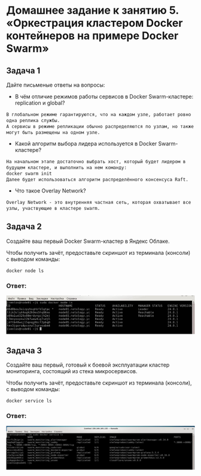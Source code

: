# Домашнее задание к занятию 5. «Оркестрация кластером Docker контейнеров на примере Docker Swarm»

## Задача 1

Дайте письменые ответы на вопросы:

- В чём отличие режимов работы сервисов в Docker Swarm-кластере: replication и global?
```
В глобальном режиме гарантируются, что на каждом узле, работает ровно одна реплика службы.  
А сервисы в режиме репликации обычно распределяются по узлам, но также могут быть размещены на одном узле.
```
- Какой алгоритм выбора лидера используется в Docker Swarm-кластере?
```
На начальном этапе достаточно выбрать хост, который будет лидером в будущем кластере, и выполнить на нем команду:
docker swarm init
Далее будет использоваться алгоритм распределённого консенсуса Raft.
```

- Что такое Overlay Network?
```
Overlay Network - это внутренняя частная сеть, которая охватывает все узлы, участвующие в кластере swarm.
```

## Задача 2

Создайте ваш первый Docker Swarm-кластер в Яндекс Облаке.

Чтобы получить зачёт, предоставьте скриншот из терминала (консоли) с выводом команды:
```
docker node ls
```
### Ответ:
<img src="https://github.com/michail-77/virt-homeworks/blob/virt-11/05-virt-05-docker-swarm/image/5.5-2.JPG" alt="5.5-2">

## Задача 3

Создайте ваш первый, готовый к боевой эксплуатации кластер мониторинга, состоящий из стека микросервисов.

Чтобы получить зачёт, предоставьте скриншот из терминала (консоли), с выводом команды:
```
docker service ls
```
### Ответ:
<img src="https://github.com/michail-77/virt-homeworks/blob/virt-11/05-virt-05-docker-swarm/image/5.5-3.JPG" alt="5.5-3">
